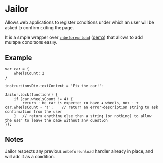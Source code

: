 Jailor
======

Allows web applications to register conditions under which an user will be asked to confirm exiting the page.

It is a simple wrapper over [`onbeforeunload`](http://mdn.beonex.com/en/DOM/window.onbeforeunload.html) ([demo](http://www.4guysfromrolla.com/demos/OnBeforeUnloadDemo1.htm)) that allows to add multiple conditions easily.

Example
-------

	var car = {
		wheelsCount: 2
	}

	instructionsDiv.textContent = 'Fix the car!';

	Jailor.lock(function() {
		if (car.wheelsCount != 4) {
			return 'The car is expected to have 4 wheels, not ' + car.wheelsCount + '!';	// return an error-description string to ask confirmation from the user
		}	// return anything else than a string (or nothing) to allow the user to leave the page without any question
	});

Notes
-----

Jailor respects any previous `onbeforeunload` handler already in place, and will add it as a condition.

